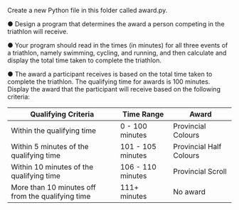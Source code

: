 Create a new Python file in this folder called award.py.

● Design a program that determines the award a person competing in
the triathlon will receive.

● Your program should read in the times (in minutes) for all three events of a
triathlon, namely swimming, cycling, and running, and then calculate and
display the total time taken to complete the triathlon.

● The award a participant receives is based on the total time taken to
complete the triathlon. The qualifying time for awards is 100 minutes.
Display the award that the participant will receive based on the following
criteria:

| Qualifying Criteria                 | Time Range             | Award                |
|--------------------------------------|------------------------|----------------------|
| Within the qualifying time           | 0 - 100 minutes        | Provincial Colours   |
| Within 5 minutes of the qualifying time | 101 - 105 minutes      | Provincial Half Colours |
| Within 10 minutes of the qualifying time | 106 - 110 minutes     | Provincial Scroll    |
| More than 10 minutes off from the qualifying time | 111+ minutes   | No award             |
